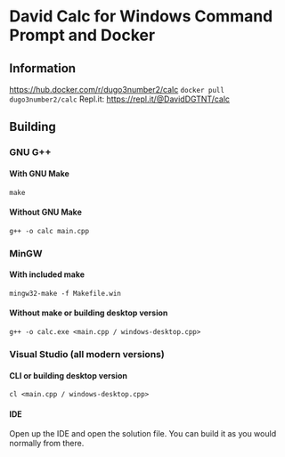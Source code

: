 # David Calc for Windows Command Prompt and Docker
## Information
https://hub.docker.com/r/dugo3number2/calc
`docker pull dugo3number2/calc`
Repl.it: https://repl.it/@DavidDGTNT/calc
## Building
### GNU G++
#### With GNU Make
`make`
#### Without GNU Make
`g++ -o calc main.cpp`
### MinGW
#### With included make
`mingw32-make -f Makefile.win`
#### Without make or building desktop version
`g++ -o calc.exe <main.cpp / windows-desktop.cpp>`
### Visual Studio (all modern versions)
#### CLI or building desktop version
`cl <main.cpp / windows-desktop.cpp>`
#### IDE
Open up the IDE and open the solution file. You can build it as you would normally from there.
